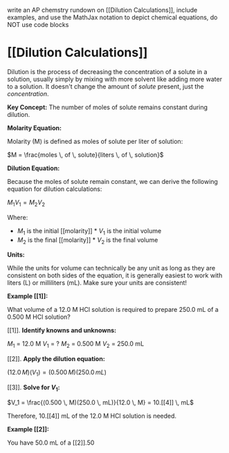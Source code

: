 write an AP chemstry rundown on [[Dilution Calculations]], include examples, and use the MathJax notation to depict chemical equations, do NOT use code blocks

# [[Dilution Calculations]] 
Dilution is the process of decreasing the concentration of a solute in a solution, usually simply by mixing with more solvent like adding more water to a solution.  It doesn't change the amount of *solute* present, just the *concentration*.

**Key Concept:** The number of moles of solute remains constant during dilution.

**Molarity Equation:**

Molarity (M) is defined as moles of solute per liter of solution:

$M = \frac{moles \, of \, solute}{liters \, of \, solution}$

**Dilution Equation:**

Because the moles of solute remain constant, we can derive the following equation for dilution calculations:

$M_1V_1 = M_2V_2$

Where:

* $M_1$ is the initial [[molarity]] * $V_1$ is the initial volume
* $M_2$ is the final [[molarity]] * $V_2$ is the final volume


**Units:**

While the units for volume can technically be any unit as long as they are consistent on both sides of the equation, it is generally easiest to work with liters (L) or milliliters (mL).  Make sure your units are consistent!

**Example [[1]]:**

What volume of a 12.0 M HCl solution is required to prepare 250.0 mL of a 0.500 M HCl solution?

[[1]]. **Identify knowns and unknowns:**

   $M_1$ = 12.0 M
   $V_1$ = ?
   $M_2$ = 0.500 M
   $V_2$ = 250.0 mL

[[2]]. **Apply the dilution equation:**

   $(12.0 \, M)(V_1) = (0.500 \, M)(250.0 \, mL)$

[[3]]. **Solve for $V_1$:**

   $V_1 = \frac{(0.500 \, M)(250.0 \, mL)}{12.0 \, M} = 10.[[4]] \, mL$

Therefore, 10.[[4]] mL of the 12.0 M HCl solution is needed.


**Example [[2]]:**

You have 50.0 mL of a [[2]].50